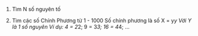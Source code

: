 
1. Tìm N số nguyên tố

2. Tìm các số Chính Phương từ 1 - 1000
Số chính phương là số X = y*y
Với Y là 1 số nguyên
Ví dụ:  4 = 2*2;  9 = 3*3;  16 = 4*4; ...


